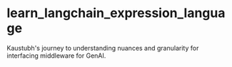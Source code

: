 # learn_langchain_expression_language
Kaustubh's journey to understanding nuances and granularity for interfacing middleware for GenAI.
